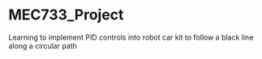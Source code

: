 # MEC733_Project
Learning to implement PID controls into robot car kit to follow a black line along a circular path

